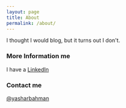 ```yaml
---
layout: page
title: About
permalink: /about/
---
```


I thought I would blog, but it turns out I don't. 

### More Information me

I have a [LinkedIn](https://www.linkedin.com/in/yashar-bahman-b59a3321/)

### Contact me

[@yasharbahman](https://twitter.com/yasharbahman)
